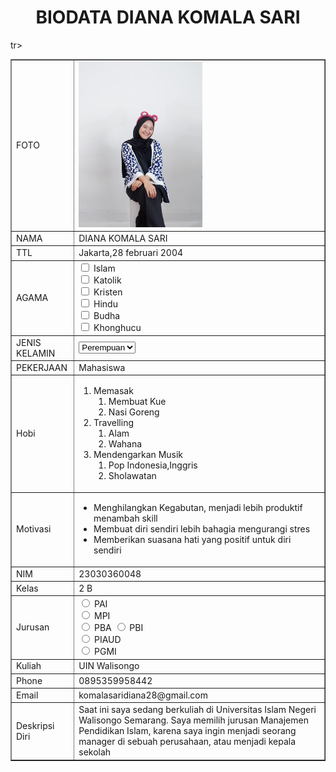 <!DOCTYPE html>
<html>
<head>
<title>BIODATA DIANA KOMALA SARI</title>
</head>
<body>
<h1 align="center">BIODATA DIANA KOMALA SARI</h1>
<table width="745" border="1" cellspacing="0" cellpadding="5" align="center">
<td>FOTO</td>
<td> <img src="foto diana.jpg"200px" height="265px"></td>

</tr>
<tr>
<td>NAMA</td>
<td>DIANA KOMALA SARI</td>
</tr>
<tr>
<td>TTL</td>
<td>Jakarta,28 februari 2004</td>
</tr>
<tr>
  <td>AGAMA</td>
  <td><input type="checkbox" id="vehicle1" name="vehicle1" value="Agama 1">
    <label for="vehicle1"> Islam</label><br>
    <input type="checkbox" id="vehicle2" name="vehicle2" value="Agama 2">
    <label for="vehicle1"> Katolik</label><br>
    <input type="checkbox" id="vehicle2" name="vehicle2" value="Agama 3">
    <label for="vehicle2"> Kristen</label><br>
    <input type="checkbox" id="vehicle3" name="vehicle3" value="Agama 4">
    <label for="vehicle3"> Hindu</label><br>
    <input type="checkbox" id="vehicle1" name="vehicle1" value="Agama 5">
    <label for="vehicle1"> Budha</label><br>
    <input type="checkbox" id="vehicle2" name="vehicle2" value="Agama 6">
    <label for="vehicle2"> Khonghucu</label><br>
      </select>
      </form></td>
  </tr>
<tr>
<td>JENIS KELAMIN</td>
<td><form action="proses.php" method="get">
    <select name='jenis kelamin'>
      <option value='Perempuan'>Perempuan</option>
      <option value='Laki-Laki'>Laki-Laki</option>
    </select></form></td>
</tr>
<tr>
<td>PEKERJAAN</td>
<td>Mahasiswa</td>
</tr>
<tr>
  <td>Hobi</td>
  <td>
    <ol>
      <li>Memasak
      <ol>
          <li>Membuat Kue</li>
          <li>Nasi Goreng</li>
          </ol>
      <li>Travelling 
      <ol>
          <li>Alam</li>
          <li>Wahana</li>
          </ol>
      <li>Mendengarkan Musik
      <ol>
          <li>Pop Indonesia,Inggris</li>
          <li>Sholawatan</li>
          </ol>
    </ol>
  </select>
  <tr>
<td>Motivasi</td>
<td><ul>
    <li>Menghilangkan Kegabutan, menjadi lebih produktif
       menambah skill </li>
    <li>Membuat diri sendiri lebih bahagia
       mengurangi stres</li>
    <li>Memberikan suasana hati yang positif untuk diri sendiri </li>
</ul></td>
</tr>
<tr>
<td>NIM</td>
<td>23030360048</td>
</tr>
<tr>
<td>Kelas</td>
<td>2 B</td>
</tr>
tr>
<td>Jurusan</td>
<td> <input type="radio" id="PAI" name="fav_language" value="PAI">
  <label for="PAI">PAI</label><br>
  <input type="radio" id="MPI" name="fav_language" value="MPI">
  <label for="MPI">MPI</label><br>
  <input type="radio" id="PBA" name="fav_language" value="PBA">
  <label for="PBA">PBA</label>
  <input type="radio" id="PBI" name="fav_language" value="PBI">
  <label for="PBI">PBI</label><br>
  <input type="radio" id="PIAUD" name="fav_language" value="PIAUD">
  <label for="PIAUD">PIAUD</label><br>
  <input type="radio" id="PGMI" name="fav_language" value="PGMI">
  <label for="PGMI">PGMI</label></td>
</tr>
<tr>
<td>Kuliah</td>
<td>UIN Walisongo</td>
</tr>
<tr>
<td>Phone</td>
<td>0895359958442</td>
</tr>
<tr>
<td>Email</td>
<td>komalasaridiana28@gmail.com</td>
</tr>
<tr>
<td>Deskripsi Diri</td>
<td>Saat ini saya sedang berkuliah di Universitas Islam Negeri Walisongo Semarang.
    Saya memilih jurusan Manajemen Pendidikan Islam, karena saya ingin menjadi seorang manager di sebuah perusahaan, atau menjadi kepala sekolah </td>
</tr>
</table>
</body>
</html>
